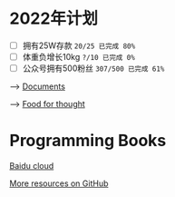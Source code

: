 # 2022年计划

- [ ] 拥有25W存款 `20/25 已完成 80%`
- [ ] 体重负增长10kg `?/10 已完成 0%`
- [ ] 公众号拥有500粉丝 `307/500 已完成 61%`

--> [Documents](https://github.com/XuYuanzhe/XuYuanzhe/blob/main/documents.md)

--> [Food for thought](https://github.com/XuYuanzhe/XuYuanzhe/blob/main/food_for_thought.md)

# Programming Books

[Baidu cloud](https://github.com/XuYuanzhe/XuYuanzhe/blob/main/documents/Books.md)

[More resources on GitHub](https://github.com/EbookFoundation/free-programming-books/blob/master/books/free-programming-books-zh.md)